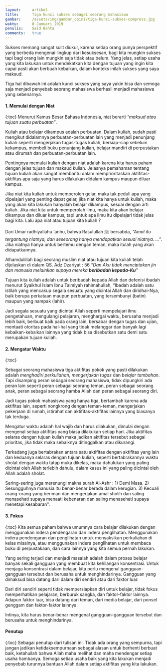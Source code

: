 ```yaml
---
layout:     artikel
title:      Tiga kunci sukses sebagai seorang mahasiswa
gambar:     /assets/img/gambar_opini/tiga-kunci-sukses-compress.jpg
waktu:      8 Januari 2019
penulis:    Said Bahta
comments:   true
---
```


Sukses memang sangat sulit diukur, karena setiap orang punya perspektif yang berbeda mengenai lingkup dari kesuksesan, bagi kita mungkin sukses tapi bagi orang lain mungkin saja tidak atau belum. Yang jelas, setiap usaha yang kita lakukan untuk mendekatkan kita dengan tujuan yang ingin kita capai pasti akan berbuah kebaikan, dalam konteks inilah sukses yang saya maksud. 

Tiga hal dibawah ini adalah kunci sukses yang saya yakin bisa dan semoga saja menjadi penyebab seorang mahasiswa berhasil menjadi mahasiswa yang sebenarnya.  

#### 1. Memulai dengan Niat
{:toc}
Menurut Kamus Besar Bahasa Indonesia, niat berarti _“maksud atau tujuan suatu perbuatan”_.
 
Kuliah atau belajar dikampus adalah perbuatan. Dalam kuliah, sudah pasti mengikut didalamnya perbuatan-perbuatan lain yang menjadi penunjang kuliah seperti mengerjakan tugas-tugas kuliah, bersiap-siap sebelum kekampus, membeli buku penunjang kuliah, belajar mandiri di perpustakan atau dirumah dan perbuatan-perbuatan lain.

Pentingnya memulai kuliah dengan niat adalah karena kita harus paham dengan jelas tujuan dan maksud kuliah. Jelasnya pemahaman tentang tujuan kuliah akan sangat membantu dalam memprioritaskan aktifitas-aktifitas apa saja yang harus dilakukan didalam kampus maupun diluar kampus. 

Jika niat kita kuliah untuk memperoleh gelar, maka tak peduli apa yang dipelajari yang penting dapat gelar, jika niat kita hanya untuk kuliah, maka yang akan kita lakukan hanyalah belajar dikampus, sesuai dengan arti kuliah. Jika niat kita untuk memperolah ilmu, maka kita akan belajar dikampus dan diluar kampus, tapi untuk apa ilmu itu dipelajari tidak jelas bagi kita. Lalu apa niat atau tujuan kita kuliah ?  

Dari Umar radhiyallahu ‘anhu, bahwa Rasulullah ﷺ bersabda, _“Amal itu tergantung niatnya, dan seseorang hanya mendapatkan sesuai niatnya. ...”_. Jika niatnya hanya untuk bertemu dengan teman, maka itulah yang akan didapatkannya. 

Alhamdulillah bagi seorang muslim niat atau tujuan kita kuliah telah dijelaskan di dalam QS. Adz Dzariyat : 56 _“Dan Aku tidak menciptakan jin dan manusia melainkan supaya mereka **beribadah kepada-Ku**”_

Tujuan kita kuliah adalah untuk beribadah kepada Allah dan defenisi ibadah menurut Syaikhul Islam Ibnu Taimiyah rahimahullah, “Ibadah adalah satu istilah yang mencakup segala sesuatu yang dicintai Allah dan diridhai-Nya, baik berupa perkataan maupun perbuatan, yang tersembunyi (batin) maupun yang nampak (lahir).

Jadi segala sesuatu yang dicintai Allah seperti mempelajari ilmu  pengetahuan, mengulangi pelajaran, menghargai waktu, berusaha menjadi lebih baik, berbuat baik pada orang lain, bersabar dengan tugas dan ujian, mentaati otoritas pada hal-hal yang tidak melanggar dan banyak lagi kebaikan-kebaikan lainnya yang tidak bisa disebutkan satu demi satu merupakan tujuan kuliah. 

#### 2. Mengatur Waktu 
{:toc}

Sebagai seorang mahasiswa tiga aktifitas pokok yang pasti dilakukan adalah _menghadiri perkuliahan, mengerjakan tugas_ dan _belajar tambahan_. Tapi disamping peran sebagai seorang mahasiswa, tidak dipungkiri ada peran lain seperti peran sebagai seorang teman, peran sebagai seorang anak, peran sebagai seorang hamba Allah dan peran sebagai seorang diri.

Jadi tugas pokok mahasiswa yang hanya tiga, bertambah karena ada aktifitas lain, seperti nongkrong dengan teman-teman, mengerjakan pekerjaan di rumah, istirahat dan aktifitas-aktifitas lainnya yang biasanya tak terduga.

Mengatur waktu adalah hal wajib dan harus dilakukan, dimulai dengan mengenal setiap aktifitas yang biasa dilakukan setiap hari. Jika aktifitas selaras dengan tujuan kuliah maka jadikan aktifitas tersebut sebagai prioritas, jika tidak maka sebaiknya ditinggalkan atau dikurangi. 

Terkadang juga bertabrakan antara satu aktifitas dengan aktifitas yang lain dan keduanya selaras dengan tujuan kuliah, seperti bertabrakannya waktu sholat dengan waktu tatap muka dikelas, maka dahulukan yang paling dicintai oleh Allah terlebih dahulu, dalam kasus ini yang paling dicintai oleh Allah adalah sholat.

Sering-sering juga merenungi makna surah Al-Ashr : 1) Demi Masa. 2) Sesungguhnya manusia itu benar-benar berada dalam kerugian. 3) Kecuali orang-orang yang beriman dan mengerjakan amal sholih dan saling menasehati supaya menaati kebenaran dan saling menasehati supaya menetapi kesabaran".  

#### 3. Fokus
{:toc}
Kita semua paham bahwa umumnya cara belajar dilakukan dengan menggunakan indera pendengaran dan indera penglihatan. Menggunakan indera pendengaran dan penglihatan untuk menyaksikan perkuliahan di kelas misalnya, atau menggunakan indera penglihatan untuk membaca buku di perpustakaan, dan cara lainnya yang kita semua pernah lakukan. 

Yang sering terjadi dan menjadi masalah adalah dalam proses belajar banyak sekali gangguan yang membuat kita kehilangan konsentrasi. Untuk menjaga konsentrasi dalam belajar, kita perlu mengenal gangguan-gangguan tersebut dan berusaha untuk menghindarinya. Gangguan yang dimaksud bisa datang dari dalam diri sendiri atau dari faktor luar. 

Dari diri sendiri seperti tidak mempersiapkan diri untuk belajar, tidak fokus memperhatikan pelajaran, berburuk sangka, dan faktor-faktor lainnya. Adapun faktor luar, bisa datang dari teman, dari media belajar, dari ponsel genggam dan faktor-faktor lainnya.

Intinya, kita harus benar-benar mengenal gangguan-gangguan tersebut dan berusaha untuk menghindarinya.

#### Penutup 
{:toc}
Sebagai penutup dari tulisan ini. Tidak ada orang yang sempurna, tapi jangan jadikan ketidaksempurnaan sebagai alasan untuk berhenti berbuat baik, ketahuilah bahwa Allah maha melihat dan maha mendengar setiap usaha hambanya. Semoga setiap usaha baik yang kita lakukan menjadi penyebab turunnya bantuan Allah dalam setiap aktifitas yang kita lakukan.
